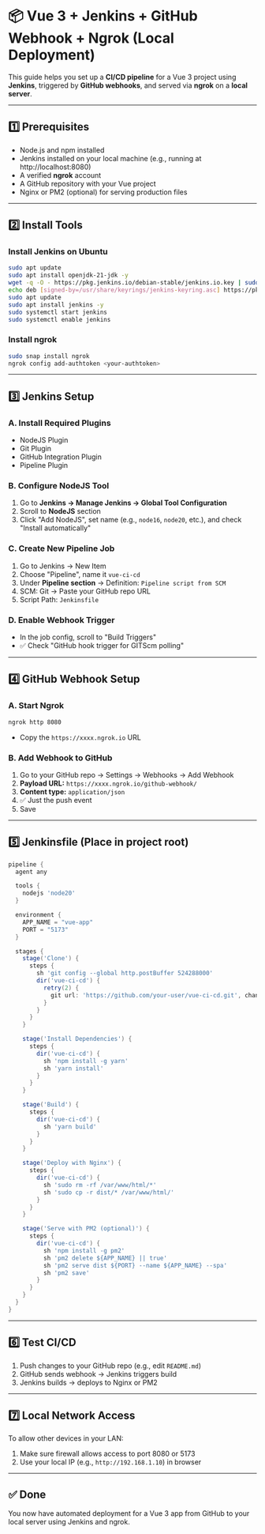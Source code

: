 
# 📦 Vue 3 + Jenkins + GitHub Webhook + Ngrok (Local Deployment)

This guide helps you set up a **CI/CD pipeline** for a Vue 3 project using **Jenkins**, triggered by **GitHub webhooks**, and served via **ngrok** on a **local server**.

---

## 1️⃣ Prerequisites

- Node.js and npm installed
- Jenkins installed on your local machine (e.g., running at http://localhost:8080)
- A verified **ngrok** account
- A GitHub repository with your Vue project
- Nginx or PM2 (optional) for serving production files

---

## 2️⃣ Install Tools

### Install Jenkins on Ubuntu

```bash
sudo apt update
sudo apt install openjdk-21-jdk -y
wget -q -O - https://pkg.jenkins.io/debian-stable/jenkins.io.key | sudo tee /usr/share/keyrings/jenkins-keyring.asc > /dev/null
echo deb [signed-by=/usr/share/keyrings/jenkins-keyring.asc] https://pkg.jenkins.io/debian-stable binary/ | sudo tee /etc/apt/sources.list.d/jenkins.list > /dev/null
sudo apt update
sudo apt install jenkins -y
sudo systemctl start jenkins
sudo systemctl enable jenkins
```

### Install ngrok

```bash
sudo snap install ngrok
ngrok config add-authtoken <your-authtoken>
```

---

## 3️⃣ Jenkins Setup

### A. Install Required Plugins

- NodeJS Plugin
- Git Plugin
- GitHub Integration Plugin
- Pipeline Plugin

### B. Configure NodeJS Tool

1. Go to **Jenkins → Manage Jenkins → Global Tool Configuration**
2. Scroll to **NodeJS** section
3. Click "Add NodeJS", set name (e.g., `node16`, `node20`, etc.), and check "Install automatically"

### C. Create New Pipeline Job

1. Go to Jenkins → New Item
2. Choose "Pipeline", name it `vue-ci-cd`
3. Under **Pipeline section** → Definition: `Pipeline script from SCM`
4. SCM: Git → Paste your GitHub repo URL
5. Script Path: `Jenkinsfile`

### D. Enable Webhook Trigger

- In the job config, scroll to "Build Triggers"
- ✅ Check "GitHub hook trigger for GITScm polling"

---

## 4️⃣ GitHub Webhook Setup

### A. Start Ngrok

```bash
ngrok http 8080
```

- Copy the `https://xxxx.ngrok.io` URL

### B. Add Webhook to GitHub

1. Go to your GitHub repo → Settings → Webhooks → Add Webhook
2. **Payload URL:** `https://xxxx.ngrok.io/github-webhook/`
3. **Content type:** `application/json`
4. ✅ Just the push event
5. Save

---

## 5️⃣ Jenkinsfile (Place in project root)

```groovy
pipeline {
  agent any

  tools {
    nodejs 'node20'
  }

  environment {
    APP_NAME = "vue-app"
    PORT = "5173"
  }

  stages {
    stage('Clone') {
      steps {
        sh 'git config --global http.postBuffer 524288000'
        dir('vue-ci-cd') {
          retry(2) {
            git url: 'https://github.com/your-user/vue-ci-cd.git', changelog: false, poll: false
          }
        }
      }
    }

    stage('Install Dependencies') {
      steps {
        dir('vue-ci-cd') {
          sh 'npm install -g yarn'
          sh 'yarn install'
        }
      }
    }

    stage('Build') {
      steps {
        dir('vue-ci-cd') {
          sh 'yarn build'
        }
      }
    }

    stage('Deploy with Nginx') {
      steps {
        dir('vue-ci-cd') {
          sh 'sudo rm -rf /var/www/html/*'
          sh 'sudo cp -r dist/* /var/www/html/'
        }
      }
    }

    stage('Serve with PM2 (optional)') {
      steps {
        dir('vue-ci-cd') {
          sh 'npm install -g pm2'
          sh 'pm2 delete ${APP_NAME} || true'
          sh 'pm2 serve dist ${PORT} --name ${APP_NAME} --spa'
          sh 'pm2 save'
        }
      }
    }
  }
}
```

---

## 6️⃣ Test CI/CD

1. Push changes to your GitHub repo (e.g., edit `README.md`)
2. GitHub sends webhook → Jenkins triggers build
3. Jenkins builds → deploys to Nginx or PM2

---

## 7️⃣ Local Network Access

To allow other devices in your LAN:

1. Make sure firewall allows access to port 8080 or 5173
2. Use your local IP (e.g., `http://192.168.1.10`) in browser

---

## ✅ Done

You now have automated deployment for a Vue 3 app from GitHub to your local server using Jenkins and ngrok.
